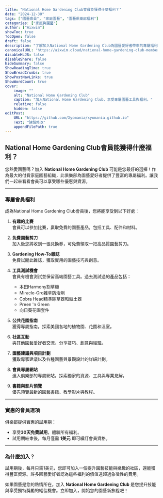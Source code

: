 ```yaml
---
title: "National Home Gardening Club會員能獲得什麼福利？"
date: "2024-12-30"
tags: ["園藝會員", "家庭園藝", "園藝俱樂部福利"]
categories: ["家庭與園藝"]
author: ["Aixwim"]
showToc: true
TocOpen: false
draft: false
description: "了解加入National Home Gardening Club為園藝愛好者帶來的專屬福利與優勢。"
canonicalURL: "https://aixwim.cloud/national-home-gardening-club-membership-benefits"
disableHLJS: false
disableShare: false
hideSummary: false
ShowReadingTime: true
ShowBreadCrumbs: true
ShowPostNavLinks: true
ShowWordCount: true
cover:
    image: ""
    alt: "National Home Gardening Club"
    caption: "加入National Home Gardening Club，享受專屬園藝工具與福利。"
    relative: false
    hidden: false
editPost:
    URL: "https://github.com/Xyomania/xyomania.github.io"
    Text: "建議修改"
    appendFilePath: true
---
```


## National Home Gardening Club會員能獲得什麼福利？

您熱愛園藝嗎？加入 **National Home Gardening Club** 可能是您最好的選擇！作為最大的付費家庭園藝組織，此俱樂部為園藝愛好者提供了豐富的專屬福利。讓我們一起來看看會員可以享受哪些優惠與資源。

---

### 專屬會員福利

成為National Home Gardening Club會員後，您將能享受到以下好處：

1. **有趣的比賽**  
   會員可以參加比賽，贏取免費的園藝產品，包括工具、配件和材料。

2. **免費園藝剪刀**  
   加入後您將收到一張兌換券，可免費領取一把高品質園藝剪刀。

3. **Gardening How-To雜誌**  
   免費試閱此雜誌，獲取實用的園藝技巧與創意。

4. **工具測試機會**  
   會員有機會測試並保留高端園藝工具。過去測試過的產品包括：  
   - 本田Harmony割草機  
   - Miracle-Gro雜草防治劑  
   - Cobra Head精準除草器和鬆土器  
   - Preen 'n Green  
   - 向日葵花園套件  

5. **公共花園指南**  
   獲得專屬指南，探索美國各地的植物園、花園和溫室。

6. **社區互動**  
   與其他園藝愛好者交流，分享技巧、創意與經驗。

7. **園藝建議與項目計劃**  
   獲取專家建議以及各種園藝與景觀設計的詳細計劃。

8. **會員專屬網站**  
   進入俱樂部的專屬網站，探索獨家的資源、工具與專業見解。

9. **書籍與影片預覽**  
   優先預覽最新的園藝書籍、教學影片與教程。

---

### 實惠的會員選項

俱樂部提供實惠的試用期：  
- 享受**30天免費試用**，體驗所有福利。  
- 試用期結束後，每月僅需 **1美元** 即可續訂會員資格。  

---

### 為什麼加入？

試用期後，每月只需1美元，您即可加入一個提升園藝技能與樂趣的社區，還能獲得豐富資源。許多園藝愛好者認為這些福利的價值遠超過象徵性的費用。

如果園藝是您的熱情所在，加入 **National Home Gardening Club** 是您提升技能與享受獨特獎勵的絕佳機會。立即加入，開始您的園藝新旅程吧！
